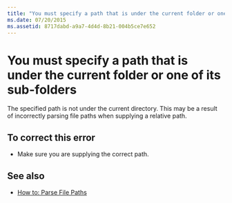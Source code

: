 ```yaml
---
title: "You must specify a path that is under the current folder or one of its sub-folders"
ms.date: 07/20/2015
ms.assetid: 8717dabd-a9a7-4d4d-8b21-004b5ce7e652
---
```

# You must specify a path that is under the current folder or one of its sub-folders
The specified path is not under the current directory. This may be a result of incorrectly parsing file paths when supplying a relative path.  
  
## To correct this error  
  
-   Make sure you are supplying the correct path.  
  
## See also
- [How to: Parse File Paths](../../visual-basic/developing-apps/programming/drives-directories-files/how-to-parse-file-paths.md)
